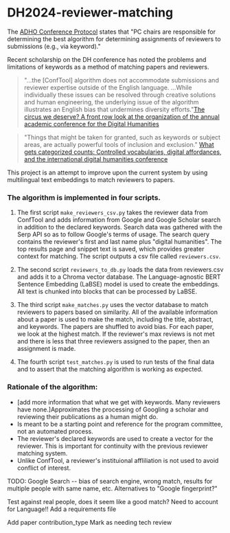 # DH2024-reviewer-matching

The [ADHO Conference Protocol](https://adho.org/conference/conference-protocol/) states that "PC chairs are responsible for determining the best algorithm for determining assignments of reviewers to submissions (e.g., via keyword)." 

Recent scholarship on the DH conference has noted the problems and limitations of keywords as a method of matching papers and reviewers. 

> "...the [ConfTool] algorithm does not accommodate submissions and reviewer expertise outside of the English language. ...While individually these issues can be resolved through creative solutions and human engineering, the underlying issue of the algorithm illustrates an English bias that undermines diversity efforts."[The circus we deserve? A front row look at the organization of the annual academic conference for the Digital Humanities](http://digitalhumanities.org:8081/dhq/vol/16/4/000643/000643.html) 

> "Things that might be taken for granted, such as keywords or subject areas, are actually powerful tools of inclusion and exclusion." [What gets categorized counts: Controlled vocabularies, digital affordances, and the international digital humanities conference](https://academic.oup.com/dsh/article/38/3/1088/6988912)

This project is an attempt to improve upon the current system by using multilingual text embeddings to match reviewers to papers.

### The algorithm is implemented in four scripts.
1. The first script `make_reviewers_csv.py` takes the reviewer data from ConfTool and adds information from Google and Google Scholar search in addition to the declared keywords. Search data was gathered with the Serp API so as to follow Google's terms of usage. The search query contains the reviewer's first and last name plus "digital humanities". The top results page and snippet text is saved, which provides greater context for matching. The script outputs a csv file called `reviewers.csv`.

2. The second script `reviewers_to_db.py` loads the data from reviewers.csv and adds it to a Chroma vector database.  The Language-agnostic BERT Sentence Embedding (LaBSE) model is used to create the embeddings. All text is chunked into blocks that can be processed by LaBSE.

3. The third script `make_matches.py` uses the vector database to match reviewers to papers based on similarity. All of the available information about a paper is used to make the match, including the title, abstract, and keywords. The papers are shuffled to avoid bias. For each paper, we look at the highest match. If the reviewer's max reviews is not met and there is less that three reviewers assigned to the paper, then an assignment is made. 

4. The fourth script `test_matches.py` is used to run tests of the final data and to assert that the matching algorithm is working as expected.

### Rationale of the algorithm:

- [add more information that what we get with keywords. Many reviewers have none.]Approximates the processing of Googling a scholar and reviewing their publications as a human might do.
- Is meant to be a starting point and reference for the program committee, not an automated process. 
- The reviewer's declared keywords are used to create a vector for the reviewer. This is important for continuity with the previous reviewer matching system.
- Unlike ConfTool, a reviewer's instituional affliliation is not used to avoid conflict of interest. 


TODO:
Google Search -- bias of search engine, wrong match, results for multiple people with same name, etc.
Alternatives to "Google fingerprint?"

Test against real people, does it seem like a good match? 
Need to account for Language!! 
Add a requirements file  

Add paper contribution_type
Mark as needing tech review 

